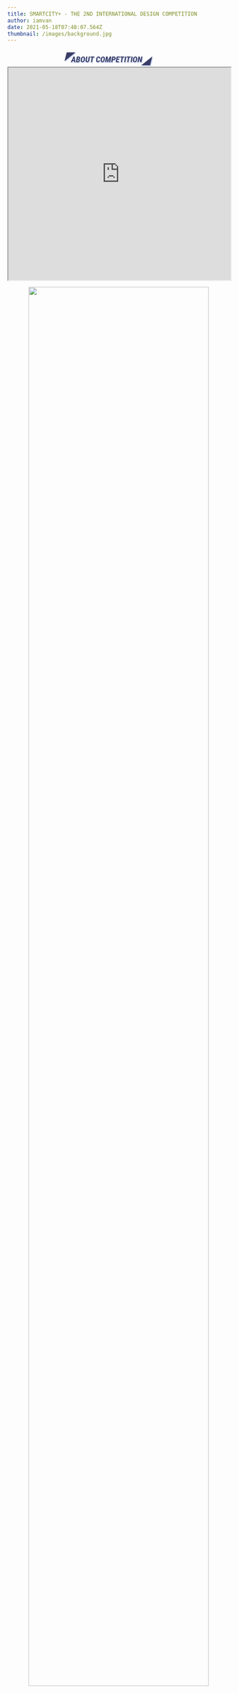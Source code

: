 ```yaml
---
title: SMARTCITY+ - THE 2ND INTERNATIONAL DESIGN COMPETITION
author: iamvan
date: 2021-05-18T07:48:07.564Z
thumbnail: /images/background.jpg
---
```

<div class="headline_div_class" style="font-family: 'Roboto Condensed', Helvetica, Arial; text-transform: uppercase; font-weight: bold; font-style: italic; text-shadow: rgba(89, 133, 255, 0.3) 2px 2px; color: rgb(10,15,65); opacity: 0.8; width: 90%; text-align: center;"><span class="headline_symbol_span_left" style="vertical-align: super; margin-right: -10px; font-size: 24px;">◤ </span><span style="font-size: 14pt;">ABOUT COMPETITION </span><span class="headline_symbol_span_right" style="vertical-align: sub; margin-left: -5px; font-size: 24px;">◢</span></div>

<div style="height: 480px; position: relative; width: 100%;">
<iframe height="480" src="https://drive.google.com/file/d/1fPYLsbkyMJ5GnQe33_qKcFRE01U01ufK/preview" width="100%"></iframe><br />
<div style="height: 80px; opacity: 0; position: absolute; right: 0px; top: 0px; width: 80px;">
</div>
</div> </br>

<div align="center"> <img align="center" width=90% src="/images/93ae2f11f82b0d75543a.jpg"/> </div>

<div class="headline_div_class" style="font-family: 'Roboto Condensed', Helvetica, Arial; text-transform: uppercase; font-weight: bold; font-style: italic; text-shadow: rgba(89, 133, 255, 0.3) 2px 2px; color: rgb(10,15,65); opacity: 0.8; width: 90%; text-align: center;"><span class="headline_symbol_span_left" style="vertical-align: super; margin-right: -10px; font-size: 24px;">◤ </span><span style="font-size: 14pt;">TIMELINE</span><span class="headline_symbol_span_right" style="vertical-align: sub; margin-left: -5px; font-size: 24px;">◢</span></div>

<div align="center"> <img align="center" width=90% src="/images/2021-timeline.png"/> </div>

***\*Note: Registration deadline: August 5, 2021***

<div style="font-family: 'Roboto Condensed', Helvetica, Arial; text-transform: uppercase; font-weight: bold; font-style: italic; text-shadow: rgba(89, 133, 255, 0.3) 2px 2px; color: rgb(10,15,65); opacity: 0.8; width: 90%; text-align: center;"><span class="headline_symbol_span_left" style="vertical-align: super; margin-right: -10px; font-size: 24px;">◤ </span><span style="font-size: 14pt;"><span <a href="https://forms.gle/WUvKPW1wUtgzJvXo6">REGISTER HERE</a></span><span class="headline_symbol_span_right" style="vertical-align: sub; margin-left: -5px; font-size: 24px;">◢</span></div>